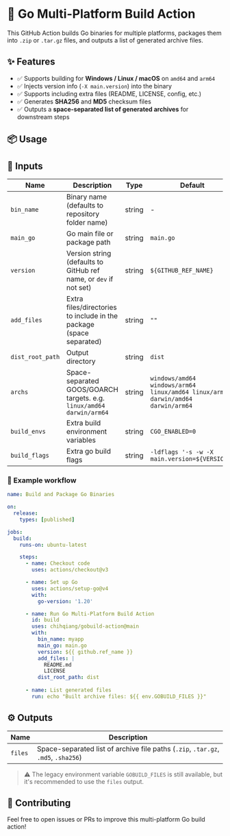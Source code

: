 # 🚀 Go Multi-Platform Build Action

This GitHub Action builds Go binaries for multiple platforms, packages them into `.zip` or `.tar.gz` files, and outputs a list of generated archive files.

## ✨ Features

- ✅ Supports building for **Windows / Linux / macOS** on `amd64` and `arm64`
- ✅ Injects version info (`-X main.version`) into the binary
- ✅ Supports including extra files (README, LICENSE, config, etc.)
- ✅ Generates **SHA256** and **MD5** checksum files
- ✅ Outputs a **space-separated list of generated archives** for downstream steps

## 📦 Usage

## 🔧 Inputs

| Name             | Description                                                  | Type   | Default                                                      | Required |
| ---------------- | ------------------------------------------------------------ | ------ | ------------------------------------------------------------ | -------- |
| `bin_name`       | Binary name (defaults to repository folder name)             | string | -                                                            | no       |
| `main_go`        | Go main file or package path                                 | string | `main.go`                                                    | no       |
| `version`        | Version string (defaults to GitHub ref name, or `dev` if not set) | string | `${GITHUB_REF_NAME}`                                         | no       |
| `add_files`      | Extra files/directories to include in the package (space separated) | string | `""`                                                         | no       |
| `dist_root_path` | Output directory                                             | string | `dist`                                                       | no       |
| `archs`          | Space-separated GOOS/GOARCH targets. e.g. `linux/amd64 darwin/arm64` | string | `windows/amd64 windows/arm64 linux/amd64 linux/arm64 darwin/amd64 darwin/arm64` | no       |
| `build_envs`     | Extra build environment variables                            | string | `CGO_ENABLED=0`                                              | no       |
| `build_flags`    | Extra go build flags                                         | string | `-ldflags '-s -w -X main.version=${VERSION}'`                | no       |

### 📁 Example workflow

~~~yaml
name: Build and Package Go Binaries

on:
  release:
    types: [published]

jobs:
  build:
    runs-on: ubuntu-latest

    steps:
      - name: Checkout code
        uses: actions/checkout@v3

      - name: Set up Go
        uses: actions/setup-go@v4
        with:
          go-version: '1.20'

      - name: Run Go Multi-Platform Build Action
        id: build
        uses: chihqiang/gobuild-action@main
        with:
          bin_name: myapp
          main_go: main.go
          version: ${{ github.ref_name }}
          add_files: |
            README.md
            LICENSE
          dist_root_path: dist
          
      - name: List generated files
        run: echo "Built archive files: ${{ env.GOBUILD_FILES }}"
~~~

## ⚙️ Outputs

| Name    | Description                                                  |
| ------- | ------------------------------------------------------------ |
| `files` | Space-separated list of archive file paths (`.zip`, `.tar.gz`, `.md5`, `.sha256`) |

> ⚠️ The legacy environment variable `GOBUILD_FILES` is still available, but it's recommended to use the `files` output.

## 🤝 Contributing

Feel free to open issues or PRs to improve this multi-platform Go build action!
